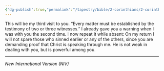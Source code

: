 ```yaml
---
{"dg-publish":true,"permalink":"/tapestry/bible/2-corinthians/2-corinthians-13-1a-3/","title":"2 Corinthians 13:1a-3","tags":["bible-verse","bible-verse"],"dgHomeLink":true,"dgShowLocalGraph":true,"dgEnableSearch":true}
---
```


This will be my third visit to you. “Every matter must be established by the testimony of two or three witnesses.” I already gave you a warning when I was with you the second time. I now repeat it while absent: On my return I will not spare those who sinned earlier or any of the others, since you are demanding proof that Christ is speaking through me. He is not weak in dealing with you, but is powerful among you.

---
*New International Version (NIV)*
